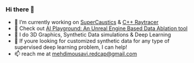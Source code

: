 ### Hi there 👋

<!--
**MMehdiMousavi/MMehdiMousavi** is a ✨ _special_ ✨ repository because its `README.md` (this file) appears on your GitHub profile. -->

- 🔭 I’m currently working on [SuperCaustics](https://github.com/MMehdiMousavi/SuperCaustics) & [C++ Raytracer](https://github.com/MMehdiMousavi/Raytracer)
- 👋 Check out [AI Playground: An Unreal Engine Based Data Ablation tool](https://github.com/MMehdiMousavi/AIP)
- 🌱 I do 3D Graphics, Synthetic Data simulations & Deep Learning
- 👯 If youre looking for customized synthetic data for any type of supervised deep learning problem, I can help!
- 📫 reach me at mehdimousavi.redcap@gmail.com

